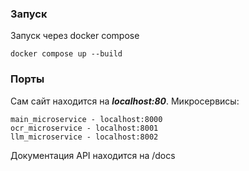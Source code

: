 ### Запуск
Запуск через docker compose 
``` docker
docker compose up --build
```
### Порты
Сам сайт находится на ***localhost:80***. 
Микросервисы: 
```
main_microservice - localhost:8000
ocr_microservice - localhost:8001
llm_microservice - localhost:8002
```
Документация API находится на /docs 
